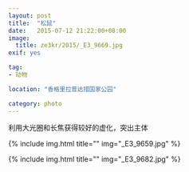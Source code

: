 ```yaml
---
layout: post
title:  "松鼠"
date:   2015-07-12 21:22:00+08:00
image:
  title: ze3kr/2015/_E3_9669.jpg
exif: yes

tag:
- 动物

location: "香格里拉普达措国家公园"

category: photo
---
```

利用大光圈和长焦获得较好的虚化，突出主体

{% include img.html title="" img="_E3_9659.jpg" %}

{% include img.html title="" img="_E3_9682.jpg" %}
